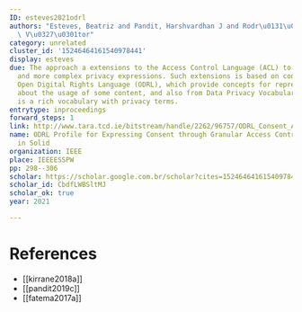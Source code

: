 ```yaml
---
ID: esteves2021odrl
authors: "Esteves, Beatriz and Pandit, Harshvardhan J and Rodr\u0131\u0301guez-Doncel,\
  \ V\u0327\u0301tor"
category: unrelated
cluster_id: '15246464161540978441'
display: esteves
due: The approach a extensions to the Access Control Language (ACL) to express rights
  and more complex privacy expressions. Such extensions is based on concepts from
  Open Digital Rights Language (ODRL), which provide concepts for representing stataments
  about the usage of some content, and also from Data Privacy Vocabulary (DPV), which
  is a rich vocabulary with privacy terms.
entrytype: inproceedings
forward_steps: 1
link: http://www.tara.tcd.ie/bitstream/handle/2262/96757/ODRL_Consent_ACP_Solid_CONSENT_WS_2021_AAM.pdf?sequence=1&isAllowed=y
name: ODRL Profile for Expressing Consent through Granular Access Control Policies
  in Solid
organization: IEEE
place: IEEEESSPW
pp: 298--306
scholar: https://scholar.google.com.br/scholar?cites=15246464161540978441&as_sdt=2005&sciodt=0,5&hl=en
scholar_id: CbdfLWBSltMJ
scholar_ok: true
year: 2021

---
```


# References

- [[kirrane2018a]]
- [[pandit2019c]]
- [[fatema2017a]]
